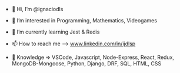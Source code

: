 - 👋 Hi, I’m @ignaciodls
- 👀 I’m interested in Programming, Mathematics, Videogames
- 🌱 I’m currently learning Jest & Redis
- 📫 How to reach me --> www.linkedin.com/in/ijdlsp

- 🧠 Knowledge => VSCode, Javascript, Node-Express, React, Redux, MongoDB-Mongoose, Python, Django, DRF, SQL, HTML, CSS

<!---
ignaciodls/ignaciodls is a ✨ special ✨ repository because its `README.md` (this file) appears on your GitHub profile.
You can click the Preview link to take a look at your changes.
--->
